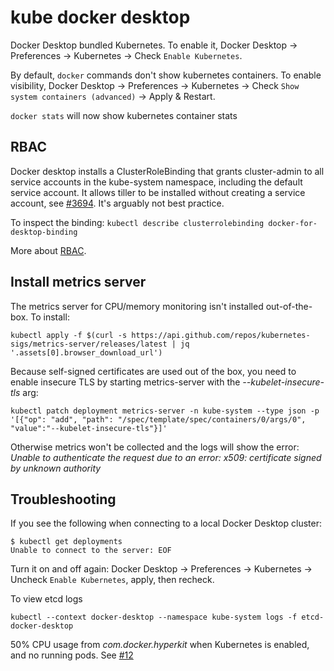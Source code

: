 # kube docker desktop

Docker Desktop bundled Kubernetes. To enable it, Docker Desktop -> Preferences -> Kubernetes -> Check `Enable Kubernetes`.

By default, `docker` commands don't show kubernetes containers. To enable visibility, Docker Desktop -> Preferences -> Kubernetes -> Check `Show system containers (advanced)` -> Apply & Restart.

`docker stats` will now show kubernetes container stats

## RBAC

Docker desktop installs a ClusterRoleBinding that grants cluster-admin to all service accounts in the kube-system namespace, including the default service account. It allows tiller to be installed without creating a service account, see [#3694](https://github.com/docker/for-mac/issues/3694). It's arguably not best practice.

To inspect the binding: `kubectl describe clusterrolebinding docker-for-desktop-binding`

More about [RBAC](https://kubernetes.io/docs/reference/access-authn-authz/rbac/).

## Install metrics server

The metrics server for CPU/memory monitoring isn't installed out-of-the-box. To install:

```shell
kubectl apply -f $(curl -s https://api.github.com/repos/kubernetes-sigs/metrics-server/releases/latest | jq '.assets[0].browser_download_url')
```

Because self-signed certificates are used out of the box, you need to enable insecure TLS by starting metrics-server with the *--kubelet-insecure-tls* arg:

```shell
kubectl patch deployment metrics-server -n kube-system --type json -p '[{"op": "add", "path": "/spec/template/spec/containers/0/args/0", "value":"--kubelet-insecure-tls"}]' 
```

Otherwise metrics won't be collected and the logs will show the error: *Unable to authenticate the request due to an error: x509: certificate signed by unknown authority*

## Troubleshooting

If you see the following when connecting to a local Docker Desktop cluster:

```shell
$ kubectl get deployments
Unable to connect to the server: EOF
```

Turn it on and off again: Docker Desktop -> Preferences -> Kubernetes -> Uncheck `Enable Kubernetes`, apply, then recheck.

To view etcd logs

```shell
kubectl --context docker-desktop --namespace kube-system logs -f etcd-docker-desktop
```

50% CPU usage from *com.docker.hyperkit* when Kubernetes is enabled, and no running pods. See [#12](https://github.com/docker/roadmap/issues/12#issuecomment-656970659)